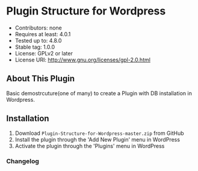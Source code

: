 # Plugin Structure for Wordpress

* Contributors: none
* Requires at least: 4.0.1
* Tested up to: 4.8.0
* Stable tag: 1.0.0
* License: GPLv2 or later
* License URI: http://www.gnu.org/licenses/gpl-2.0.html

## About This Plugin

Basic demostrcuture(one of many) to create a Plugin with DB installation in Wordpress.

## Installation

1. Download `Plugin-Structure-for-Wordpress-master.zip` from GitHub
2. Install the plugin through the 'Add New Plugin' menu in WordPress
3. Activate the plugin through the 'Plugins' menu in WordPress

### Changelog
